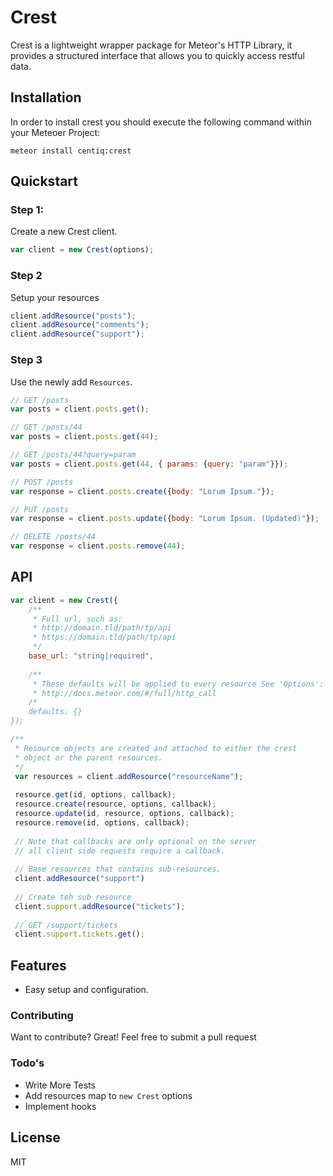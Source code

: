 # Crest

Crest is a lightweight wrapper package for Meteor's HTTP Library, it provides a structured interface that allows you to quickly access restful data.

## Installation
In order to install crest you should execute the following command within your Meteoer Project:

```shell
meteor install centiq:crest
```

## Quickstart

### Step 1:
Create a new Crest client.

```javascript
var client = new Crest(options);
```

### Step 2
Setup your resources

```javascript
client.addResource("posts");
client.addResource("comments");
client.addResource("support");
```

### Step 3
Use the newly add `Resources`.
```javascript
// GET /posts
var posts = client.posts.get();

// GET /posts/44
var posts = client.posts.get(44);

// GET /posts/44?query=param
var posts = client.posts.get(44, { params: {query: "param"}});

// POST /posts
var response = client.posts.create({body: "Lorum Ipsum."});

// PUT /posts
var response = client.posts.update({body: "Lorum Ipsum. (Updated)"});

// DELETE /posts/44
var response = client.posts.remove(44);
```

## API
```javascript
var client = new Crest({
    /**
     * Full url, such as:
     * http://domain.tld/path/tp/api
     * https://domain.tld/path/tp/api
     */
    base_url: "string|required",
    
    /**
     * These defaults will be applied to every resource See 'Options':
     * http://docs.meteor.com/#/full/http_call
    /*
    defaults: {}
});

/**
 * Resource objects are created and attached to either the crest
 * object or the parent resources.
 */
 var resources = client.addResource("resourceName");
 
 resource.get(id, options, callback);
 resource.create(resource, options, callback);
 resource.update(id, resource, options, callback);
 resource.remove(id, options, callback);
 
 // Note that callbacks are only optional on the server
 // all client side requests require a callback.
 
 // Base resources that contains sub-resources.
 client.addResource("support")
 
 // Create teh sub resource
 client.support.addResource("tickets");
 
 // GET /support/tickets
 client.support.tickets.get();
```

## Features
  - Easy setup and configuration.

### Contributing
Want to contribute? Great! Feel free to submit a pull request

### Todo's
 - Write More Tests
 - Add resources map to `new Crest` options
 - Implement hooks

License
----
MIT